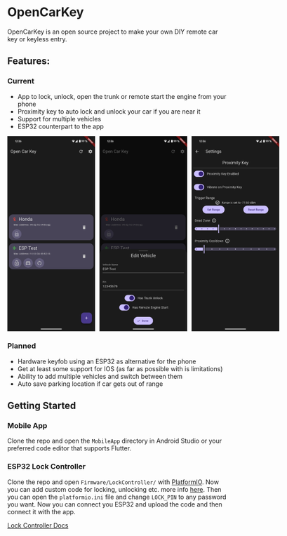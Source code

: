 # OpenCarKey

OpenCarKey is an open source project to make your own DIY remote car key or keyless entry.

## Features:
### Current
- App to lock, unlock, open the trunk or remote start the engine from your phone
- Proximity key to auto lock and unlock your car if you are near it
- Support for multiple vehicles
- ESP32 counterpart to the app

<div style="display: flex; gap: 10px;">
  <img src="Docs/Images/screenshot_home.png" width="200" height="auto">
  <img src="Docs/Images/screenshot_edit.png" width="200" height="auto">
  <img src="Docs/Images/screenshot_settings.png" width="200" height="auto">
</div>

### Planned
- Hardware keyfob using an ESP32 as alternative for the phone
- Get at least some support for IOS (as far as possible with is limitations)
- Ability to add multiple vehicles and switch between them
- Auto save parking location if car gets out of range

## Getting Started
### Mobile App
Clone the repo and open the `MobileApp` directory in Android Studio or your preferred code editor that supports Flutter.

### ESP32 Lock Controller
Clone the repo and open `Firmware/LockController/` with [PlatformIO](https://platformio.org/platformio-ide).
Now you can add custom code for locking, unlocking etc. more info [here](Docs/LockController.md#custom-code-for-locking-unlocking-etc).
Then you can open the `platformio.ini` file and change `LOCK_PIN` to any password you want.
Now you can connect you ESP32 and upload the code and then connect it with the app.

[Lock Controller Docs](Docs/LockController.md)